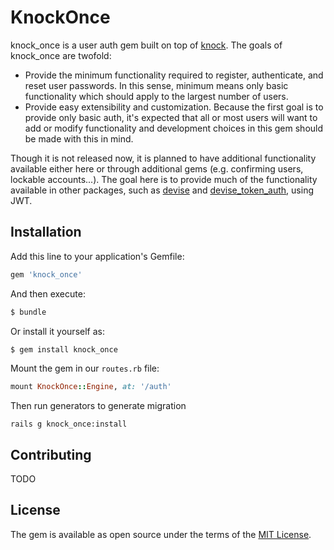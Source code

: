 # KnockOnce
knock_once is a user auth gem built on top of [knock](https://github.com/nsarno/knock). The goals of knock_once are twofold:
* Provide the minimum functionality required to register, authenticate, and reset user passwords. In this sense, minimum means only basic functionality which should apply to the largest number of users.
* Provide easy extensibility and customization. Because the first goal is to provide only basic auth, it's expected that all or most users will want to add or modify functionality and development choices in this gem should be made with this in mind.

Though it is not released now, it is planned to have additional functionality available either here or through additional gems (e.g. confirming users, lockable accounts...). The goal here is to provide much of the functionality available in other packages, such as [devise](https://github.com/plataformatec/devise) and [devise_token_auth](https://github.com/lynndylanhurley/devise_token_auth), using JWT.

## Installation
Add this line to your application's Gemfile:

```ruby
gem 'knock_once'
```

And then execute:
```bash
$ bundle
```

Or install it yourself as:
```bash
$ gem install knock_once
```

Mount the gem in our `routes.rb` file:

```ruby
mount KnockOnce::Engine, at: '/auth'
```

Then run generators to generate migration
```
rails g knock_once:install
```

## Contributing
TODO

## License
The gem is available as open source under the terms of the [MIT License](http://opensource.org/licenses/MIT).
